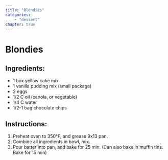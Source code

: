 ```yaml
---
title: "Blondies"
categories:
    - "dessert"
chapter: true
---
```


# Blondies

## Ingredients:

- 1 box yellow cake mix
- 1 vanilla pudding mix (small package)
- 2 eggs
- 1/2 C oil (canola, or vegetable)
- 1/4 C water
- 1/2-1 bag chocolate chips

## Instructions:
1. Preheat oven to 350°F, and grease 9x13 pan. 
2. Combine all ingredients in bowl, mix. 
3. Pour batter into pan, and bake for 25 min. (Can also bake in muffin tins. Bake for 15 min)
